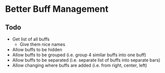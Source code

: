 # Better Buff Management

## Todo
- Get list of all buffs
    - Give them nice names
- Allow buffs to be hidden
- Allow buffs to be grouped (i.e. group 4 similar buffs into one buff)
- Allow buffs to be separated (i.e. separate list of buffs into separate bars)
- Allow changing where buffs are added (i.e. from right<default>, center, left)
